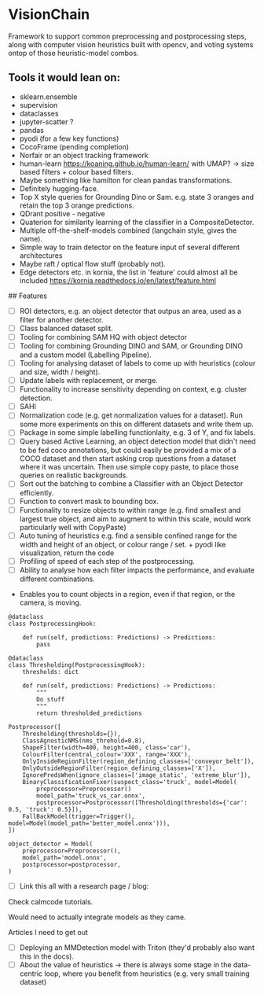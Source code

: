 # VisionChain
Framework to support common preprocessing and postprocessing steps, along with computer vision heuristics built with opencv, and voting systems ontop of those heuristic-model combos. 

## Tools it would lean on: 

* sklearn.ensemble
* supervision
* dataclasses
* jupyter-scatter ? 
* pandas
* pyodi (for a few key functions) 
* CocoFrame (pending completion)
* Norfair or an object tracking framework
* human-learn https://koaning.github.io/human-learn/ with UMAP?  -> size based filters + colour based filters. 
* Maybe something like hamilton for clean pandas transformations.
* Definitely hugging-face.
* Top X style queries for Grounding Dino or Sam. e.g. state 3 oranges and retain the top 3 orange predictions.
* QDrant positive - negative 
* Quaterion for similarity learning of the classifier in a CompositeDetector.
* Multiple off-the-shelf-models combined (langchain style, gives the name).
* Simple way to train detector on the feature input of several different architectures
* Maybe raft / optical flow stuff (probably not). 
* Edge detectors etc. in kornia, the list in 'feature' could almost all be included https://kornia.readthedocs.io/en/latest/feature.html

## Features 
- [ ] ROI detectors, e.g. an object detector that outpus an area, used as a filter for another detector.
- [ ] Class balanced dataset split.
- [ ] Tooling for combining SAM HQ with object detector
- [ ] Tooling for combining Grounding DINO and SAM, or Grounding DINO and a custom model (Labelling Pipeline).
- [ ] Tooling for analysing dataset of labels to come up with heuristics (colour and size, width / height).
- [ ] Update labels with replacement, or merge.
- [ ] Functionality to increase sensitivity depending on context, e.g. cluster detection. 
- [ ] SAHI
- [ ] Normalization code (e.g. get normalization values for a dataset). Run some more experiments on this on different datasets and write them up.
- [ ] Package in some simple labelling functionlaity, e.g. 3 of Y, and fix labels.
- [ ] Query based Active Learning, an object detection model that didn't need to be fed coco annotations, but could easily be provided a mix of a COCO dataset and then start asking crop questions from a dataset where it was uncertain. Then use simple copy paste, to place those queries on realistic backgrounds.
- [ ] Sort out the batching to combine a Classifier with an Object Detector efficiently.
- [ ] Function to convert mask to bounding box.
- [ ] Functionality to resize objects to within range (e.g. find smallest and largest true object, and aim to augment to within this scale, would work particularly well with CopyPaste)
- [ ] Auto tuning of heuristics e.g. find a sensible confined range for the width and height of an object, or colour range / set.  + pyodi like visualization, return the code
- [ ] Profiling of speed of each step of the postprocessing.
- [ ] Ability to analyse how each filter impacts the performance, and evaluate different combinations. 

* Enables you to count objects in a region, even if that region, or the camera, is moving.

```
@dataclass 
class PostprocessingHook: 

    def run(self, predictions: Predictions) -> Predictions:
        pass

```

```
@dataclass
class Thresholding(PostprocessingHook): 
    thresholds: dict 

    def run(self, predictions: Predictions) -> Predictions: 
        """
        Do stuff
        """
        return thresholded_predictions
```

```
Postprocessor([
    Thresholding(thresholds={}),
    ClassAgnosticNMS(nms_threhold=0.8),
    ShapeFilter(width=400, height=400, class='car'),
    ColourFilter(central_colour='XXX', range='XXX'),
    OnlyInsideRegionFilter(region_defining_classes=['conveyor_belt']),
    OnlyOutsideRegionFilter(region_defining_classes=['X']),
    IgnorePredsWhen(ignore_classes=['image_static', 'extreme_blur']),
    BinaryClassificationFixer(suspect_class='truck', model=Model(
        preprocessor=Preprocessor()
        model_path='truck_vs_car.onnx',
        postprocessor=Postprocessor([Thresholding(thresholds={'car': 0.5, 'truck': 0.5}]),
    FallBackModel(trigger=Trigger(), model=Model(model_path='better_model.onnx'))),
])
```


```
object_detector = Model(
    preprocessor=Preprocessor(),
    model_path='model.onnx',
    postprocessor=postprocessor,
) 
```

- [ ] Link this all with a research page / blog: 
      

Check calmcode tutorials.

Would need to actually integrate models as they came. 

Articles I need to get out 
- [ ] Deploying an MMDetection model with Triton (they'd probably also want this in the docs).
- [ ] About the value of heuristics -> there is always some stage in the data-centric loop, where you benefit from heuristics (e.g. very small training dataset) 
